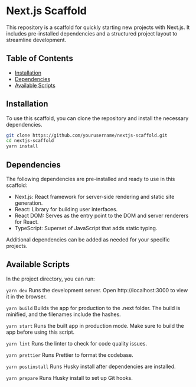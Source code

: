 # Next.js Scaffold

This repository is a scaffold for quickly starting new projects with Next.js. It includes pre-installed dependencies and a structured project layout to streamline development.

## Table of Contents

- [Installation](#installation)
- [Dependencies](#dependencies)
- [Available Scripts](#available-scripts)

## Installation

To use this scaffold, you can clone the repository and install the necessary dependencies.

```bash
git clone https://github.com/yourusername/nextjs-scaffold.git
cd nextjs-scaffold
yarn install
```

## Dependencies

The following dependencies are pre-installed and ready to use in this scaffold:

- Next.js: React framework for server-side rendering and static site generation.
- React: Library for building user interfaces.
- React DOM: Serves as the entry point to the DOM and server renderers for React.
- TypeScript: Superset of JavaScript that adds static typing.

Additional dependencies can be added as needed for your specific projects.

## Available Scripts

In the project directory, you can run:

`yarn dev`
Runs the development server. Open http://localhost:3000 to view it in the browser.

`yarn build`
Builds the app for production to the .next folder. The build is minified, and the filenames include the hashes.

`yarn start`
Runs the built app in production mode. Make sure to build the app before using this script.

`yarn lint`
Runs the linter to check for code quality issues.

`yarn prettier`
Runs Prettier to format the codebase.

`yarn postinstall`
Runs Husky install after dependencies are installed.

`yarn prepare`
Runs Husky install to set up Git hooks.
